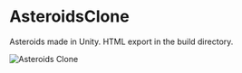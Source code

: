 # AsteroidsClone
Asteroids made in Unity. HTML export in the build directory.

![Asteroids Clone](https://pbs.twimg.com/media/D5A6eF-XsAEEHVo?format=jpg)
